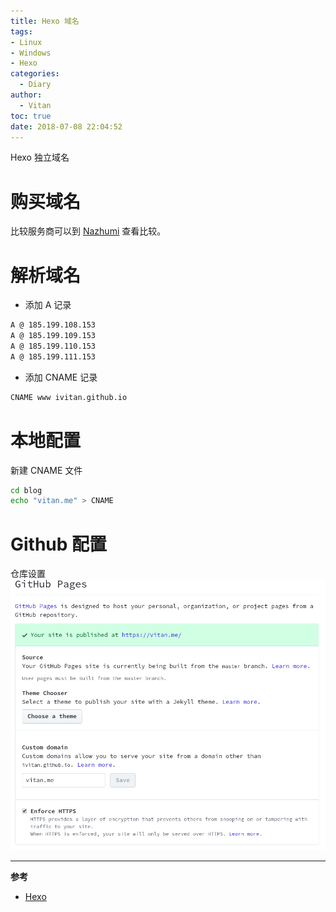 ```yaml
---
title: Hexo 域名
tags:
- Linux
- Windows
- Hexo
categories:
  - Diary
author:
  - Vitan
toc: true
date: 2018-07-08 22:04:52
---
```

Hexo 独立域名
<!-- more -->

# 购买域名
比较服务商可以到 [Nazhumi](https://www.nazhumi.com/) 查看比较。

# 解析域名

- 添加 A 记录

```bash
A @ 185.199.108.153
A @ 185.199.109.153
A @ 185.199.110.153
A @ 185.199.111.153
```

- 添加 CNAME 记录

```bash
CNAME www ivitan.github.io
```

# 本地配置
新建 CNAME 文件
```bash
cd blog
echo "vitan.me" > CNAME
``` 

# Github 配置
仓库设置
![](https://raw.githubusercontent.com/ivitan/Picture/master/images/20190808222520.png)

---
**参考**
- [Hexo](https://hexo.io/zh-cn/docs/deployment#Netlify)
